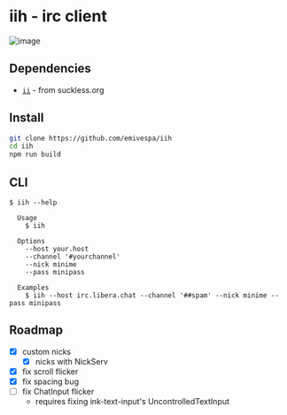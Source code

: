 # iih - irc client

![image](https://github.com/emivespa/iih/assets/82109173/a37cd418-2c1f-4e8c-9069-557f9e8f1aea)

## Dependencies

- [`ii`](https://tools.suckless.org/ii/) - from suckless.org

## Install

```bash
git clone https://github.com/emivespa/iih
cd iih
npm run build
```

## CLI

```
$ iih --help

  Usage
    $ iih

  Options
    --host your.host
    --channel '#yourchannel'
    --nick minime
    --pass minipass

  Examples
    $ iih --host irc.libera.chat --channel '##spam' --nick minime --pass minipass
```

## Roadmap

- [x] custom nicks
  - [x] nicks with NickServ
- [x] fix scroll flicker
- [x] fix spacing bug
- [ ] fix ChatInput flicker
  - requires fixing ink-text-input's UncontrolledTextInput
